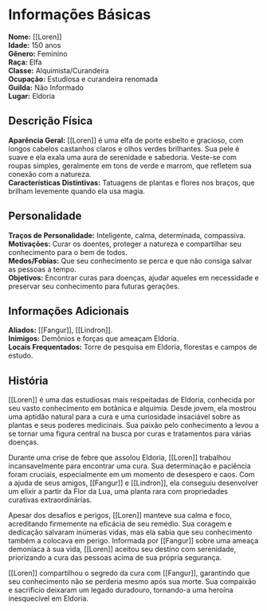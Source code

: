 # Informações Básicas
**Nome:** [[Loren]]  
**Idade:** 150 anos  
**Gênero:** Feminino  
**Raça:** Elfa  
**Classe:** Alquimista/Curandeira  
**Ocupação:** Estudiosa e curandeira renomada  
**Guilda:** Não Informado  
**Lugar:** Eldoria

## Descrição Física
**Aparência Geral:** [[Loren]] é uma elfa de porte esbelto e gracioso, com longos cabelos castanhos claros e olhos verdes brilhantes. Sua pele é suave e ela exala uma aura de serenidade e sabedoria. Veste-se com roupas simples, geralmente em tons de verde e marrom, que refletem sua conexão com a natureza.  
**Características Distintivas:** Tatuagens de plantas e flores nos braços, que brilham levemente quando ela usa magia.

## Personalidade
**Traços de Personalidade:** Inteligente, calma, determinada, compassiva.  
**Motivações:** Curar os doentes, proteger a natureza e compartilhar seu conhecimento para o bem de todos.  
**Medos/Fobias:** Que seu conhecimento se perca e que não consiga salvar as pessoas a tempo.  
**Objetivos:** Encontrar curas para doenças, ajudar aqueles em necessidade e preservar seu conhecimento para futuras gerações.

## Informações Adicionais
**Aliados:** [[Fangur]], [[Lindron]].  
**Inimigos:** Demônios e forças que ameaçam Eldoria.  
**Locais Frequentados:** Torre de pesquisa em Eldoria, florestas e campos de estudo.

## História
[[Loren]] é uma das estudiosas mais respeitadas de Eldoria, conhecida por seu vasto conhecimento em botânica e alquimia. Desde jovem, ela mostrou uma aptidão natural para a cura e uma curiosidade insaciável sobre as plantas e seus poderes medicinais. Sua paixão pelo conhecimento a levou a se tornar uma figura central na busca por curas e tratamentos para várias doenças.

Durante uma crise de febre que assolou Eldoria, [[Loren]] trabalhou incansavelmente para encontrar uma cura. Sua determinação e paciência foram cruciais, especialmente em um momento de desespero e caos. Com a ajuda de seus amigos, [[Fangur]] e [[Lindron]], ela conseguiu desenvolver um elixir a partir da Flor da Lua, uma planta rara com propriedades curativas extraordinárias.

Apesar dos desafios e perigos, [[Loren]] manteve sua calma e foco, acreditando firmemente na eficácia de seu remédio. Sua coragem e dedicação salvaram inúmeras vidas, mas ela sabia que seu conhecimento também a colocava em perigo. Informada por [[Fangur]] sobre uma ameaça demoníaca à sua vida, [[Loren]] aceitou seu destino com serenidade, priorizando a cura das pessoas acima de sua própria segurança.

[[Loren]] compartilhou o segredo da cura com [[Fangur]], garantindo que seu conhecimento não se perderia mesmo após sua morte. Sua compaixão e sacrifício deixaram um legado duradouro, tornando-a uma heroína inesquecível em Eldoria.